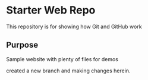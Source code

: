 # Starter Web Repo

This repository is for showing how Git and GitHub work

## Purpose

Sample website with plenty of files for demos

created a new branch and making changes herein.